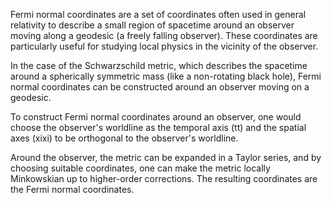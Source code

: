Fermi normal coordinates are a set of coordinates often used in general relativity to describe a small region of spacetime around an observer moving along a geodesic (a freely falling observer). These coordinates are particularly useful for studying local physics in the vicinity of the observer.

In the case of the Schwarzschild metric, which describes the spacetime around a spherically symmetric mass (like a non-rotating black hole), Fermi normal coordinates can be constructed around an observer moving on a geodesic.


To construct Fermi normal coordinates around an observer, one would choose the observer's worldline as the temporal axis (tt) and the spatial axes (xixi) to be orthogonal to the observer's worldline.

Around the observer, the metric can be expanded in a Taylor series, and by choosing suitable coordinates, one can make the metric locally Minkowskian up to higher-order corrections. The resulting coordinates are the Fermi normal coordinates.